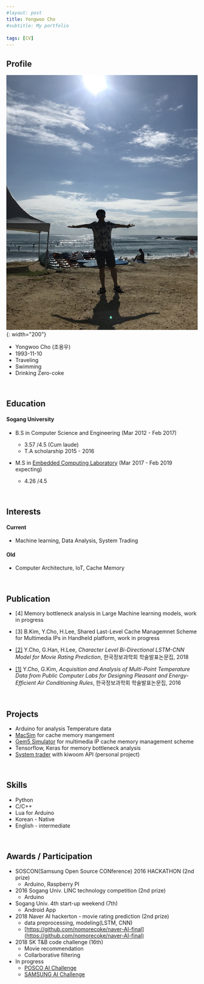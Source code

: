 ```yaml
---
#layout: post
title: Yongwoo Cho
#subtitle: My portfolio

tags: [CV]
---
```


<!--
#You can write regular [markdown](http://markdowntutorial.com/) here and Jekyll will automatically convert it to a nice webpage.  I strongly encourage you to [take 5 minutes to learn how to write in markdown](http://markdowntutorial.com/) - it'll teach you how to transform regular text into bold/italics/headings/tables/etc.-->

## Profile 
![Profile picture](/img/yangyang.jpg){: width="200"}
* Yongwoo Cho (조용우)
* 1993-11-10  
* Traveling  
* Swimming  
* Drinking Zero-coke 

&nbsp;
## Education
#### Sogang University    
   * B.S in Computer Science and Engineering (Mar 2012 - Feb 2017)
     * 3.57 /4.5 (Cum laude)  
     * T.A scholarship 2015 - 2016    

   * M.S in [Embedded Computing Laboratory](http://ecl.sogang.ac.kr) (Mar 2017 - Feb 2019 expecting) 
     * 4.26 /4.5
     
&nbsp;

## Interests 
#### Current
* Machine learning, Data Analysis, System Trading   
     
#### Old
* Computer Architecture, IoT, Cache Memory   
    
&nbsp;   
## Publication    
  * [4] Memory bottleneck analysis in Large Machine learning models, work in progress
  
  * [3] B.Kim, Y.Cho, H.Lee, Shared Last-Level Cache Managemnet Scheme for Multimedia IPs in Handheld platform, work in progress
  
  * [[2]](http://www.dbpia.co.kr/Journal/ArticleDetail/NODE07503227) Y.Cho, G.Han, H.Lee, _Character Level Bi-Directional LSTM-CNN Model for Movie Rating Prediction_, 한국정보과학회 학술발표논문집, 2018
  
  * [[1]](http://www.dbpia.co.kr/Journal/ArticleDetail/NODE07116284) Y.Cho, G.Kim, _Acquisition and Analysis of Multi-Point Temperature Data from Public Computer Labs for Designing Pleasant and Energy-Efficient Air Conditioning Rules_,  한국정보과학회 학술발표논문집, 2016  

&nbsp;   

## Projects
* Arduino for analysis Temperature data
* [MacSim](http://comparch.gatech.edu/hparch/macsim.html) for cache memory mangement 
* [Gem5 Simulator](http://gem5.org/Main_Page) for multimedia IP cache memory management scheme
* Tensorflow, Keras for memory bottleneck analysis  
* [System trader](https://github.com/nomorecoke/System-Trading) with kiwoom API (personal project)

&nbsp;   

## Skills  
* Python
* C/C++
* Lua for Arduino
* Korean - Native
* English - intermediate  

&nbsp;  

## Awards / Participation
* SOSCON(Samsung Open Source CONference) 2016 HACKATHON (2nd prize)
  * Arduino, Raspberry PI 
* 2016 Sogang Univ. LINC technology competition (2nd prize)
  * Arduino
* Sogang Univ. 4th start-up weekend (7th)
  * Android App
* 2018 Naver AI hackerton - movie rating prediction (2nd prize)
  * data preprocessing, modeling(LSTM, CNN)
  * [https://github.com/nomorecoke/naver-AI-final](https://github.com/nomorecoke/naver-AI-final)
* 2018 SK T&B code challenge (16th)
  * Movie recommendation
  * Collarborative filtering 
* In progress
  * [POSCO AI Challenge](https://www.posco-aichallenge.kr/project/p02/)
  * [SAMSUNG AI Challenge](https://research.samsung.com/aichallenge/data)
&nbsp;     


<!--
Here's a useless table:
| Number | Next number | Previous number |
| :------ |:--- | :--- |
| Five | Six | Four |
| Ten | Eleven | Nine |
| Seven | Eight | Six |
| Two | Three | One |

How about a yummy crepe?

![Crepe](http://s3-media3.fl.yelpcdn.com/bphoto/cQ1Yoa75m2yUFFbY2xwuqw/348s.jpg)

Here's a code chunk:

~~~
var foo = function(x) {
  return(x + 5);
}
foo(3)
~~~

And here is the same code with syntax highlighting:

```javascript
var foo = function(x) {
  return(x + 5);
}
foo(3)
```

And here is the same code yet again but with line numbers:

{% highlight javascript linenos %}
var foo = function(x) {
  return(x + 5);
}
foo(3)
{% endhighlight %}

## Boxes
You can add notification, warning and error boxes like this:

### Notification

{: .box-note}
**Note:** This is a notification box.

### Warning

{: .box-warning}
**Warning:** This is a warning box.

### Error

{: .box-error}
**Error:** This is an error box.

-->
